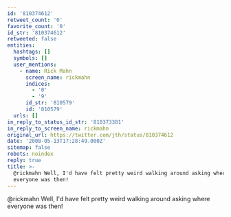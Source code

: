 ```yaml
---
id: '810374612'
retweet_count: '0'
favorite_count: '0'
id_str: '810374612'
retweeted: false
entities:
  hashtags: []
  symbols: []
  user_mentions:
    - name: Rick Mahn
      screen_name: rickmahn
      indices:
        - '0'
        - '9'
      id_str: '810579'
      id: '810579'
  urls: []
in_reply_to_status_id_str: '810373381'
in_reply_to_screen_name: rickmahn
original_url: https://twitter.com/jth/status/810374612
date: '2008-05-13T17:28:49.000Z'
sitemap: false
robots: noindex
reply: true
title: >-
  @rickmahn Well, I'd have felt pretty weird walking around asking where
  everyone was then!
---
```


@rickmahn Well, I'd have felt pretty weird walking around asking where everyone was then!